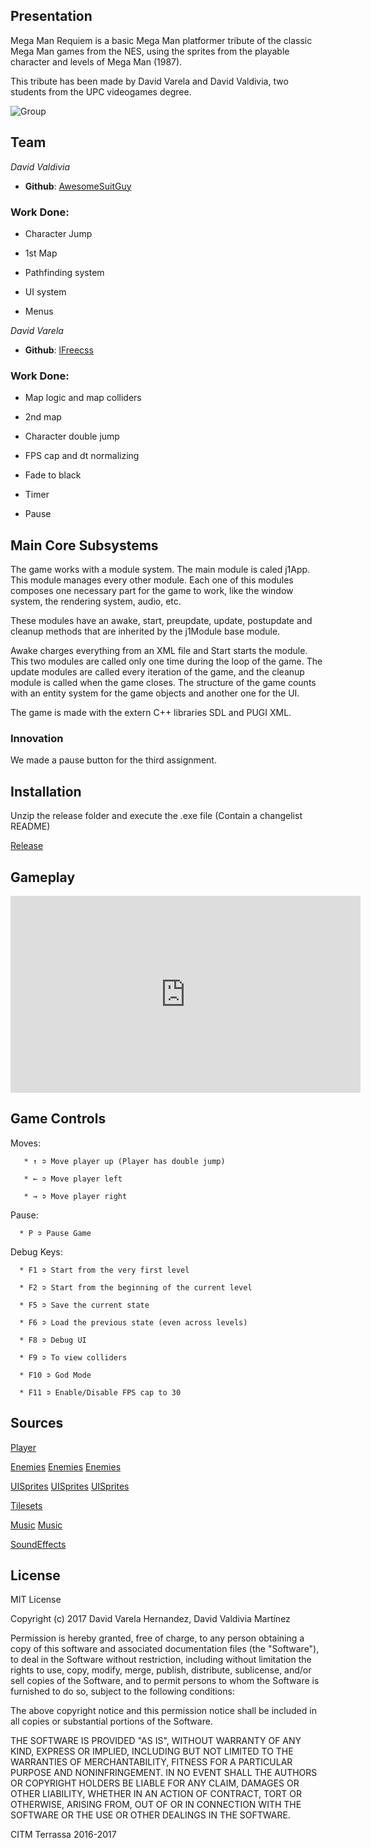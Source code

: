 ## Presentation

Mega Man Requiem is a basic Mega Man platformer tribute of the classic Mega Man games from the NES, using 
the sprites from the playable character and levels of Mega Man (1987).

This tribute has been made by David Varela and David Valdivia, two students from the UPC videogames degree.

![Group](977152a3-fc96-4be5-8137-84fe3d451d3f.jpg)

## Team

_David Valdivia_
* **Github**: [AwesomeSuitGuy](https://github.com/AwesomeSuitGuy)
### Work Done:
   
   * Character Jump
   
   * 1st Map
  
   * Pathfinding system
   
   * UI system
   
   * Menus
   
_David Varela_
* **Github**: [lFreecss](https://github.com/lFreecss)
### Work Done:

   * Map logic and map colliders
   
   * 2nd map
   
   * Character double jump
   
   * FPS cap and dt normalizing 
   
   * Fade to black
   
   * Timer
   
   * Pause

## Main Core Subsystems

The game works with a module system. The main module is caled j1App. This module manages every other module. Each one of this modules 
composes one necessary part for the game to work, like the window system, the rendering system, audio, etc.

These modules have an awake, start, preupdate, update, postupdate and cleanup methods that are inherited by the j1Module base module.

Awake charges everything from an XML file and Start starts the module. This two modules are called only one time during the loop of the 
game. The update modules are called every iteration of the game, and the cleanup module is called when the game closes. The structure of 
the game counts with an entity system for the game objects and another one for the UI.

The game is made with the extern C++ libraries SDL and PUGI XML.

### Innovation

We made a pause button for the third assignment.

## Installation

Unzip the release folder and execute the .exe file (Contain a changelist README)

[Release](https://github.com/lFreecss/Mega-Man-Requiem/releases/tag/1.0)

## Gameplay

<iframe width="560" height="315" src="https://www.youtube.com/embed/ICWjs-c_sjg" frameborder="0" allowfullscreen></iframe>

## Game Controls

   Moves:
    
       * ↑ ➲ Move player up (Player has double jump)
     
       * ← ➲ Move player left
    
       * → ➲ Move player right
   
   Pause:
   
      * P ➲ Pause Game
   
   Debug Keys:
   
      * F1 ➲ Start from the very first level
   
      * F2 ➲ Start from the beginning of the current level
   
      * F5 ➲ Save the current state
   
      * F6 ➲ Load the previous state (even across levels)
   
      * F8 ➲ Debug UI
   
      * F9 ➲ To view colliders
   
      * F10 ➲ God Mode
   
      * F11 ➲ Enable/Disable FPS cap to 30   

## Sources

[Player](http://www.sprites-inc.co.uk/sprite.php?local=/Classic/Megaman/MM8/)

[Enemies](http://www.sprites-inc.co.uk/sprite.php?local=Classic/MM1/Enemy/)
[Enemies](http://www.sprites-inc.co.uk/sprite.php?local=Classic/MM2/Enemy/)
[Enemies](http://www.sprites-inc.co.uk/sprite.php?local=Classic/MM3/Enemy/)

[UISprites](http://www.sprites-inc.co.uk/sprite.php?local=Classic/MM2/Misc/)
[UISprites](http://www.sprites-inc.co.uk/sprite.php?local=Classic/MM5/Misc/)
[UISprites](https://www.spriters-resource.com/nes/mm/sheet/45633/)

[Tilesets](http://www.sprites-inc.co.uk/sprite.php?local=Classic/MM1/Tiles/)

[Music](https://downloads.khinsider.com/game-soundtracks/album/mega-man-nes)
[Music](https://downloads.khinsider.com/game-soundtracks/album/megaman-2-original-soundtrack)

[SoundEffects](https://www.sounds-resource.com/nes/megaman/)
     
## License

MIT License

Copyright (c) 2017 David Varela Hernandez, David Valdivia Martínez

Permission is hereby granted, free of charge, to any person obtaining a copy
of this software and associated documentation files (the "Software"), to deal
in the Software without restriction, including without limitation the rights
to use, copy, modify, merge, publish, distribute, sublicense, and/or sell
copies of the Software, and to permit persons to whom the Software is
furnished to do so, subject to the following conditions:

The above copyright notice and this permission notice shall be included in all
copies or substantial portions of the Software.

THE SOFTWARE IS PROVIDED "AS IS", WITHOUT WARRANTY OF ANY KIND, EXPRESS OR
IMPLIED, INCLUDING BUT NOT LIMITED TO THE WARRANTIES OF MERCHANTABILITY,
FITNESS FOR A PARTICULAR PURPOSE AND NONINFRINGEMENT. IN NO EVENT SHALL THE
AUTHORS OR COPYRIGHT HOLDERS BE LIABLE FOR ANY CLAIM, DAMAGES OR OTHER
LIABILITY, WHETHER IN AN ACTION OF CONTRACT, TORT OR OTHERWISE, ARISING FROM,
OUT OF OR IN CONNECTION WITH THE SOFTWARE OR THE USE OR OTHER DEALINGS IN THE
SOFTWARE.
     
     
    
CITM Terrassa 2016-2017
